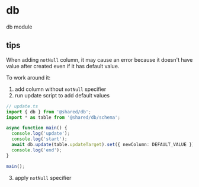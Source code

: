 # db

db module

## tips

When adding `notNull` column, it may cause an error because it doesn't have
value after created even if it has default value.

To work around it:

1. add column without `notNull` specifier
2. run update script to add default values

```ts
// update.ts
import { db } from '@shared/db';
import * as table from '@shared/db/schema';

async function main() {
  console.log('update');
  console.log('start');
  await db.update(table.updateTarget).set({ newColumn: DEFAULT_VALUE });
  console.log('end');
}

main();
```

3. apply `notNull` specifier
